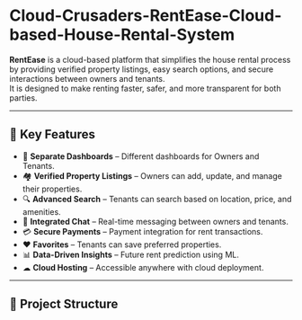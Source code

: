 ﻿# Cloud-Crusaders-RentEase-Cloud-based-House-Rental-System

**RentEase** is a cloud-based platform that simplifies the house rental process by providing verified property listings, easy search options, and secure interactions between owners and tenants.  
It is designed to make renting faster, safer, and more transparent for both parties.

---

## 📌 Key Features
- 👤 **Separate Dashboards** – Different dashboards for Owners and Tenants.
- 🏘 **Verified Property Listings** – Owners can add, update, and manage their properties.
- 🔍 **Advanced Search** – Tenants can search based on location, price, and amenities.
- 💬 **Integrated Chat** – Real-time messaging between owners and tenants.
- 💳 **Secure Payments** – Payment integration for rent transactions.
- ❤️ **Favorites** – Tenants can save preferred properties.
- 📊 **Data-Driven Insights** – Future rent prediction using ML.
- ☁ **Cloud Hosting** – Accessible anywhere with cloud deployment.

---

## 📂 Project Structure
